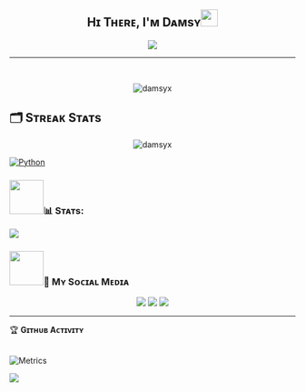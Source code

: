 <h2 align="center">Hɪ Tʜᴇʀᴇ, I'ᴍ Dᴀᴍsʏ<img src="https://media.giphy.com/media/hvRJCLFzcasrR4ia7z/giphy.gif" width="30"></h2>
<p align="center">
  <a href="https://github.com/damsyx/readme-typing-svg"><img src="https://readme-typing-svg.herokuapp.com?lines=Im+Just+Amateur;But+I+Will+Keep+Learning;I%20|%20Like%20Sebat's%20%20:);Let's%20Study;Together%20HIHI%20:)%20:)&center=true&width=500&height=60"></a>
</p>
<hr/>
<br>
<p align="center"> <img src="https://komarev.com/ghpvc/?username=damsyx8&label=Profile%20views&color=0e75b6&style=plastic" alt="damsyx" /> </p>

## 🗂️ Sᴛʀᴇᴀᴋ Sᴛᴀᴛs
<p align="center"><img src="https://github-readme-streak-stats.herokuapp.com/?user=damsyx&theme=algolia" alt="damsyx"  /></p>

<p align="left"> 


   <a href="https://www.python.org" target="_blank">
    <img alt="Python" src="https://img.shields.io/badge/Python%20-%2314354C.svg?logo=python&logoColor=white">
  </a>

</p>



### <img src="https://media.giphy.com/media/IqgySmxEgP0rs40ZMB/giphy.gif" width="60">📊 Sᴛᴀᴛs:
<p>
    <img src="https://github-readme-stats.vercel.app/api?username=damsyx&hide=issues&show_icons=true&hide_border=true&title_color=000" />
</p>


### <img src="https://media.giphy.com/media/VgCDAzcKvsR6OM0uWg/giphy.gif" width="60">💌 Mʏ Sᴏᴄɪᴀʟ Mᴇᴅɪᴀ
<p align="center">
    <a href="https://facebook.com/Damm" target="blank"><img src="https://img.icons8.com/nolan/55/facebook-new.png" /></a>
    <a href="https://t.me/damssyx" target="blank"><img src="https://img.icons8.com/nolan/55/telegram-app.png" /></a>
    <a href="https://instagram.com/dambud_" target="blank"><img src="https://img.icons8.com/nolan/55/instagram-new.png" /></a>
</p>


<hr/>
    </details>
    <summary>&#127942 <b>Gɪᴛʜᴜʙ Aᴄᴛɪᴠɪᴛʏ</b></summary><br/>

![Metrics](https://metrics.lecoq.io/damsyx?template=classic&repositories.forks=true&languages=1&languages.colors=github&languages.threshold=0%25&config.timezone=Asia%2FJakarta)

</details>
<img src="https://user-images.githubusercontent.com/73097560/115834477-dbab4500-a447-11eb-908a-139a6edaec5c.gif">
